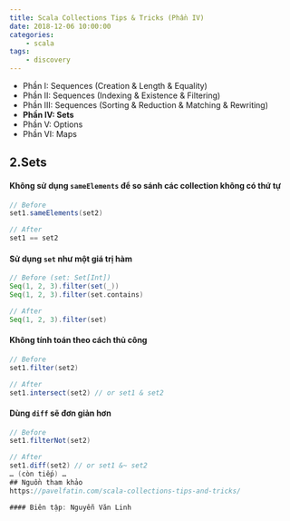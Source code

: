 ```yaml
---
title: Scala Collections Tips & Tricks (Phần IV)
date: 2018-12-06 10:00:00
categories: 
    - scala 
tags: 
    - discovery
---
```


- Phần I: Sequences (Creation & Length & Equality)
- Phần II: Sequences (Indexing & Existence & Filtering)
- Phần III: Sequences (Sorting & Reduction & Matching & Rewriting)
- __Phần IV: Sets__
- Phần V: Options
- Phần VI: Maps

## 2.Sets
#### Không sử dụng `sameElements` để so sánh các collection không có thứ tự
```scala
// Before
set1.sameElements(set2)

// After
set1 == set2
```
<!-- more -->

#### Sử dụng `set` như một giá trị hàm
```scala
// Before (set: Set[Int])
Seq(1, 2, 3).filter(set(_))
Seq(1, 2, 3).filter(set.contains)

// After
Seq(1, 2, 3).filter(set)
```
#### Không tính toán theo cách thủ công
```scala
// Before
set1.filter(set2)

// After
set1.intersect(set2) // or set1 & set2
```
#### Dùng `diff` sẽ đơn giản hơn
```scala
// Before
set1.filterNot(set2)

// After
set1.diff(set2) // or set1 &~ set2
… (còn tiếp) …
## Nguồn tham khảo
https://pavelfatin.com/scala-collections-tips-and-tricks/

#### Biên tập: Nguyễn Văn Linh